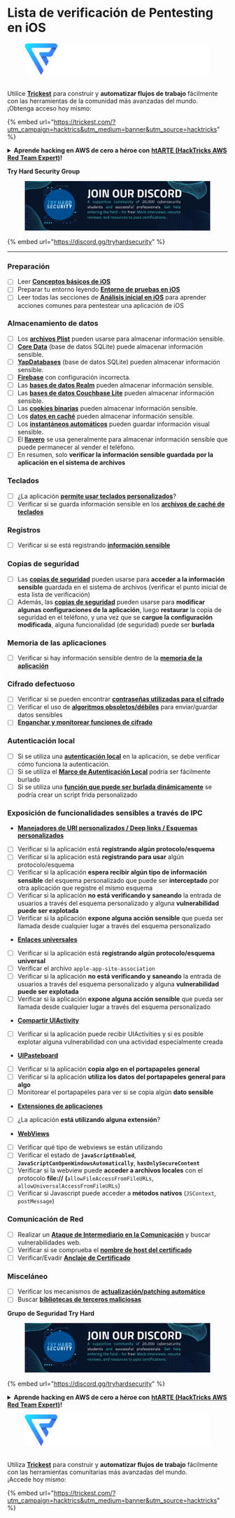 # Lista de verificación de Pentesting en iOS

<figure><img src="../.gitbook/assets/image (3) (1) (1) (1) (1) (1).png" alt=""><figcaption></figcaption></figure>

\
Utilice [**Trickest**](https://trickest.com/?utm\_campaign=hacktrics\&utm\_medium=banner\&utm\_source=hacktricks) para construir y **automatizar flujos de trabajo** fácilmente con las herramientas de la comunidad más avanzadas del mundo.\
¡Obtenga acceso hoy mismo:

{% embed url="https://trickest.com/?utm_campaign=hacktrics&utm_medium=banner&utm_source=hacktricks" %}

<details>

<summary><strong>Aprende hacking en AWS de cero a héroe con</strong> <a href="https://training.hacktricks.xyz/courses/arte"><strong>htARTE (HackTricks AWS Red Team Expert)</strong></a><strong>!</strong></summary>

Otras formas de apoyar a HackTricks:

* Si deseas ver tu **empresa anunciada en HackTricks** o **descargar HackTricks en PDF** Consulta los [**PLANES DE SUSCRIPCIÓN**](https://github.com/sponsors/carlospolop)!
* Obtén el [**oficial PEASS & HackTricks swag**](https://peass.creator-spring.com)
* Descubre [**The PEASS Family**](https://opensea.io/collection/the-peass-family), nuestra colección exclusiva de [**NFTs**](https://opensea.io/collection/the-peass-family)
* **Únete al** 💬 [**grupo de Discord**](https://discord.gg/hRep4RUj7f) o al [**grupo de telegram**](https://t.me/peass) o **síguenos** en **Twitter** 🐦 [**@carlospolopm**](https://twitter.com/hacktricks\_live)**.**
* **Comparte tus trucos de hacking enviando PRs a los repositorios de** [**HackTricks**](https://github.com/carlospolop/hacktricks) y [**HackTricks Cloud**](https://github.com/carlospolop/hacktricks-cloud).

</details>

**Try Hard Security Group**

<figure><img src="/.gitbook/assets/telegram-cloud-document-1-5159108904864449420.jpg" alt=""><figcaption></figcaption></figure>

{% embed url="https://discord.gg/tryhardsecurity" %}

***

### Preparación

* [ ] Leer [**Conceptos básicos de iOS**](ios-pentesting/ios-basics.md)
* [ ] Preparar tu entorno leyendo [**Entorno de pruebas en iOS**](ios-pentesting/ios-testing-environment.md)
* [ ] Leer todas las secciones de [**Análisis inicial en iOS**](ios-pentesting/#initial-analysis) para aprender acciones comunes para pentestear una aplicación de iOS

### Almacenamiento de datos

* [ ] Los [**archivos Plist**](ios-pentesting/#plist) pueden usarse para almacenar información sensible.
* [ ] [**Core Data**](ios-pentesting/#core-data) (base de datos SQLite) puede almacenar información sensible.
* [ ] [**YapDatabases**](ios-pentesting/#yapdatabase) (base de datos SQLite) pueden almacenar información sensible.
* [ ] [**Firebase**](ios-pentesting/#firebase-real-time-databases) con configuración incorrecta.
* [ ] Las [**bases de datos Realm**](ios-pentesting/#realm-databases) pueden almacenar información sensible.
* [ ] Las [**bases de datos Couchbase Lite**](ios-pentesting/#couchbase-lite-databases) pueden almacenar información sensible.
* [ ] Las [**cookies binarias**](ios-pentesting/#cookies) pueden almacenar información sensible.
* [ ] Los [**datos en caché**](ios-pentesting/#cache) pueden almacenar información sensible.
* [ ] Los [**instantáneos automáticos**](ios-pentesting/#snapshots) pueden guardar información visual sensible.
* [ ] El [**llavero**](ios-pentesting/#keychain) se usa generalmente para almacenar información sensible que puede permanecer al vender el teléfono.
* [ ] En resumen, solo **verificar la información sensible guardada por la aplicación en el sistema de archivos**

### Teclados

* [ ] ¿La aplicación [**permite usar teclados personalizados**](ios-pentesting/#custom-keyboards-keyboard-cache)?
* [ ] Verificar si se guarda información sensible en los [**archivos de caché de teclados**](ios-pentesting/#custom-keyboards-keyboard-cache)

### **Registros**

* [ ] Verificar si se está registrando [**información sensible**](ios-pentesting/#logs)

### Copias de seguridad

* [ ] Las [**copias de seguridad**](ios-pentesting/#backups) pueden usarse para **acceder a la información sensible** guardada en el sistema de archivos (verificar el punto inicial de esta lista de verificación)
* [ ] Además, las [**copias de seguridad**](ios-pentesting/#backups) pueden usarse para **modificar algunas configuraciones de la aplicación**, luego **restaurar** la copia de seguridad en el teléfono, y una vez que se **cargue la configuración modificada**, alguna funcionalidad (de seguridad) puede ser **burlada**

### **Memoria de las aplicaciones**

* [ ] Verificar si hay información sensible dentro de la [**memoria de la aplicación**](ios-pentesting/#testing-memory-for-sensitive-data)

### **Cifrado defectuoso**

* [ ] Verificar si se pueden encontrar [**contraseñas utilizadas para el cifrado**](ios-pentesting/#broken-cryptography)
* [ ] Verificar el uso de [**algoritmos obsoletos/débiles**](ios-pentesting/#broken-cryptography) para enviar/guardar datos sensibles
* [ ] [**Enganchar y monitorear funciones de cifrado**](ios-pentesting/#broken-cryptography)

### **Autenticación local**

* [ ] Si se utiliza una [**autenticación local**](ios-pentesting/#local-authentication) en la aplicación, se debe verificar cómo funciona la autenticación.
* [ ] Si se utiliza el [**Marco de Autenticación Local**](ios-pentesting/#local-authentication-framework) podría ser fácilmente burlado
* [ ] Si se utiliza una [**función que puede ser burlada dinámicamente**](ios-pentesting/#local-authentication-using-keychain) se podría crear un script frida personalizado

### Exposición de funcionalidades sensibles a través de IPC

* [**Manejadores de URI personalizados / Deep links / Esquemas personalizados**](ios-pentesting/#custom-uri-handlers-deeplinks-custom-schemes)
* [ ] Verificar si la aplicación está **registrando algún protocolo/esquema**
* [ ] Verificar si la aplicación está **registrando para usar** algún protocolo/esquema
* [ ] Verificar si la aplicación **espera recibir algún tipo de información sensible** del esquema personalizado que puede ser **interceptado** por otra aplicación que registre el mismo esquema
* [ ] Verificar si la aplicación **no está verificando y saneando** la entrada de usuarios a través del esquema personalizado y alguna **vulnerabilidad puede ser explotada**
* [ ] Verificar si la aplicación **expone alguna acción sensible** que pueda ser llamada desde cualquier lugar a través del esquema personalizado
* [**Enlaces universales**](ios-pentesting/#universal-links)
* [ ] Verificar si la aplicación está **registrando algún protocolo/esquema universal**
* [ ] Verificar el archivo `apple-app-site-association`
* [ ] Verificar si la aplicación **no está verificando y saneando** la entrada de usuarios a través del esquema personalizado y alguna **vulnerabilidad puede ser explotada**
* [ ] Verificar si la aplicación **expone alguna acción sensible** que pueda ser llamada desde cualquier lugar a través del esquema personalizado
* [**Compartir UIActivity**](ios-pentesting/ios-uiactivity-sharing.md)
* [ ] Verificar si la aplicación puede recibir UIActivities y si es posible explotar alguna vulnerabilidad con una actividad especialmente creada
* [**UIPasteboard**](ios-pentesting/ios-uipasteboard.md)
* [ ] Verificar si la aplicación **copia algo en el portapapeles general**
* [ ] Verificar si la aplicación **utiliza los datos del portapapeles general para algo**
* [ ] Monitorear el portapapeles para ver si se copia algún **dato sensible**
* [**Extensiones de aplicaciones**](ios-pentesting/ios-app-extensions.md)
* [ ] ¿La aplicación **está utilizando alguna extensión**?
* [**WebViews**](ios-pentesting/ios-webviews.md)
* [ ] Verificar qué tipo de webviews se están utilizando
* [ ] Verificar el estado de **`javaScriptEnabled`**, **`JavaScriptCanOpenWindowsAutomatically`**, **`hasOnlySecureContent`**
* [ ] Verificar si la webview puede **acceder a archivos locales** con el protocolo **file://** **(**`allowFileAccessFromFileURLs`, `allowUniversalAccessFromFileURLs`)
* [ ] Verificar si Javascript puede acceder a **métodos nativos** (`JSContext`, `postMessage`)
### Comunicación de Red

* [ ] Realizar un [**Ataque de Intermediario en la Comunicación**](ios-pentesting/#network-communication) y buscar vulnerabilidades web.
* [ ] Verificar si se comprueba el [**nombre de host del certificado**](ios-pentesting/#hostname-check)
* [ ] Verificar/Evadir [**Anclaje de Certificado**](ios-pentesting/#certificate-pinning)

### **Misceláneo**

* [ ] Verificar los mecanismos de [**actualización/patching automático**](ios-pentesting/#hot-patching-enforced-updateing)
* [ ] Buscar [**bibliotecas de terceros maliciosas**](ios-pentesting/#third-parties)

**Grupo de Seguridad Try Hard**

<figure><img src="/.gitbook/assets/telegram-cloud-document-1-5159108904864449420.jpg" alt=""><figcaption></figcaption></figure>

{% embed url="https://discord.gg/tryhardsecurity" %}

<details>

<summary><strong>Aprende hacking en AWS de cero a héroe con</strong> <a href="https://training.hacktricks.xyz/courses/arte"><strong>htARTE (HackTricks AWS Red Team Expert)</strong></a><strong>!</strong></summary>

Otras formas de apoyar a HackTricks:

* Si deseas ver tu **empresa anunciada en HackTricks** o **descargar HackTricks en PDF** ¡Consulta los [**PLANES DE SUSCRIPCIÓN**](https://github.com/sponsors/carlospolop)!
* Obtén la [**merchandising oficial de PEASS & HackTricks**](https://peass.creator-spring.com)
* Descubre [**The PEASS Family**](https://opensea.io/collection/the-peass-family), nuestra colección exclusiva de [**NFTs**](https://opensea.io/collection/the-peass-family)
* **Únete al** 💬 [**grupo de Discord**](https://discord.gg/hRep4RUj7f) o al [**grupo de telegram**](https://t.me/peass) o **síguenos** en **Twitter** 🐦 [**@carlospolopm**](https://twitter.com/hacktricks\_live)**.**
* **Comparte tus trucos de hacking enviando PRs a los repositorios de** [**HackTricks**](https://github.com/carlospolop/hacktricks) y [**HackTricks Cloud**](https://github.com/carlospolop/hacktricks-cloud).

</details>

<figure><img src="../.gitbook/assets/image (3) (1) (1) (1) (1) (1).png" alt=""><figcaption></figcaption></figure>

\
Utiliza [**Trickest**](https://trickest.com/?utm\_campaign=hacktrics\&utm\_medium=banner\&utm\_source=hacktricks) para construir y **automatizar flujos de trabajo** fácilmente con las herramientas comunitarias más avanzadas del mundo.\
¡Accede hoy mismo:

{% embed url="https://trickest.com/?utm_campaign=hacktrics&utm_medium=banner&utm_source=hacktricks" %}
